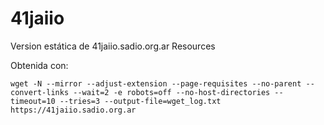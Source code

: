 # 41jaiio
Version estática de 41jaiio.sadio.org.ar  Resources

Obtenida con: 
```
wget -N --mirror --adjust-extension --page-requisites --no-parent --convert-links --wait=2 -e robots=off --no-host-directories --timeout=10 --tries=3 --output-file=wget_log.txt https://41jaiio.sadio.org.ar
```

